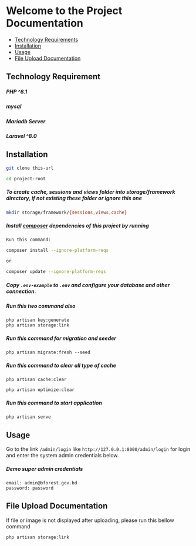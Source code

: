 # Welcome to the Project Documentation

- [Technology Requirements](#Technology-Requirements)
- [Installation](#installation)
- [Usage](#usage)
- [File Upload Documentation](#file-upload-documentation)



## Technology Requirement


##### PHP ^8.1
##### mysql
##### Mariadb Server
##### Laravel ^8.0

## Installation

```sh
git clone this-url
```

```sh
cd project-root
```

##### To create cache, sessions and views folder into storage/framework directory, if not existing these folder or ignore this one

```sh
mkdir storage/framework/{sessions,views,cache}
```

##### Install [composer](https://getcomposer.org/) dependencies of this project by running

```sh
Run this command:

composer install --ignore-platform-reqs

or

composer update --ignore-platform-reqs
```

##### Copy `.env-example` to `.env` and configure your database and other connection.

##### Run this two command also

```shell
php artisan key:generate
php artisan storage:link 
```

##### Run this command for migration and seeder

```shell
php artisan migrate:fresh --seed
```


##### Run this command to clear all type of cache

```shell
php artisan cache:clear
```

```shell
php artisan optimize:clear
```


##### Run this command to start application

```shell
php artisan serve
```

## Usage

Go to the link `/admin/login` like `http://127.0.0.1:8000/admin/login` for login and enter the system admin credentials below.

##### Demo super admin credentials

```shell
email: admin@bforest.gov.bd
password: password
```

## File Upload Documentation

If file or image is not displayed after uploading, please run this bellow command

```shell
php artisan storage:link 
```

